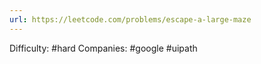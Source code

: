 ```yaml
---
url: https://leetcode.com/problems/escape-a-large-maze
---
```


Difficulty: #hard
Companies: #google #uipath